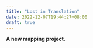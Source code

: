 ```yaml
---
title: "Lost in Translation"
date: 2022-12-07T19:44:27+08:00
draft: true
---
```


**A new mapping project.**